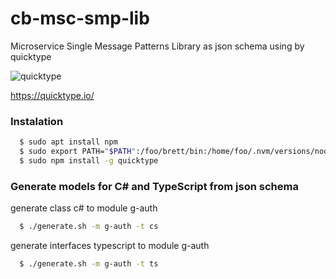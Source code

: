 # cb-msc-smp-lib
Microservice Single Message Patterns Library as json schema using by quicktype

![quicktype](https://raw.githubusercontent.com/quicktype/quicktype/master/quicktype-logo.svg)

https://quicktype.io/

### Instalation
```bash
  $ sudo apt install npm
  $ sudo export PATH="$PATH":/foo/brett/bin:/home/foo/.nvm/versions/node/v11.6.0/bin
  $ sudo npm install -g quicktype
```

### Generate models for C# and TypeScript from json schema

generate class c# to module g-auth 

```bash
  $ ./generate.sh -m g-auth -t cs
```


generate interfaces typescript to module g-auth 

```bash
  $ ./generate.sh -m g-auth -t ts
```








